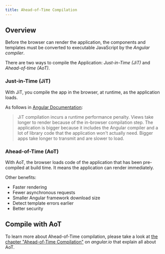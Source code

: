 ```yaml
---
title: Ahead-of-Time Compilation
---
```


<h2 id="overview">Overview</h2>

Before the browser can render the application, the components and templates must be converted to executable JavaScript by the *Angular compiler*.

There are two ways to compile the Application: *Just-in-Time (JiT)* and *Ahead-of-time (AoT)*.

<h3 id="overview-jit">Just-in-Time (JiT)</h3>

With JiT, you compile the app in the browser, at runtime, as the application loads.

As follows in [Angular Documentation](https://angular.io/docs/ts/latest/cookbook/aot-compiler.html):

> JiT compilation incurs a runtime performance penalty. Views take longer to render because of the in-browser compilation step. The application is bigger because it includes the Angular compiler and a lot of library code that the application won't actually need. Bigger apps take longer to transmit and are slower to load.


<h3 id="overview-aot">Ahead-of-Time (AoT)</h3>

With AoT, the browser loads code of the application that has been pre-compiled at build time. It means the application can render immediately.

Other benefits:

- Faster rendering
- Fewer asynchronous requests
- Smaller Angular framework download size
- Detect template errors earlier
- Better security


<h2 id="compile-aot">Compile with AoT</h2>

To learn more about Ahead-of-Time compilation, please take a look at [the chapter "Ahead-of-Time Compilation"](https://angular.io/docs/ts/latest/cookbook/aot-compiler.html) on *angular.io* that explain all about AoT.
